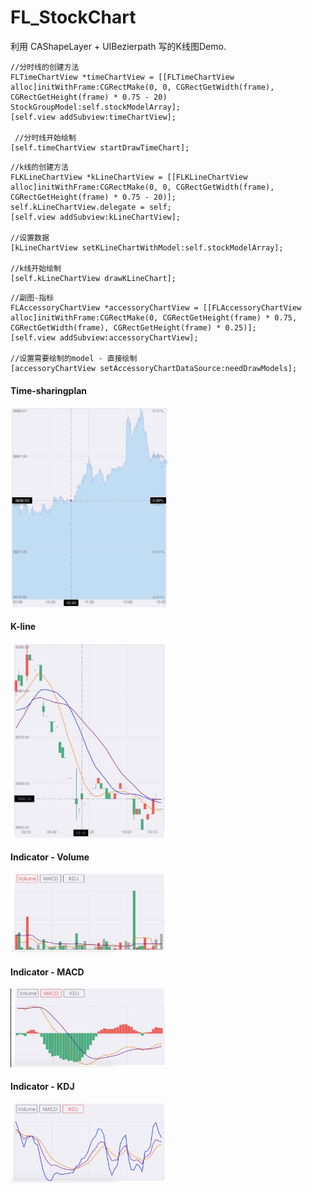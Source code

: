 # FL_StockChart


利用 CAShapeLayer + UIBezierpath 写的K线图Demo.

```objc
//分时线的创建方法
FLTimeChartView *timeChartView = [[FLTimeChartView alloc]initWithFrame:CGRectMake(0, 0, CGRectGetWidth(frame), CGRectGetHeight(frame) * 0.75 - 20) StockGroupModel:self.stockModelArray];
[self.view addSubview:timeChartView];

 //分时线开始绘制
[self.timeChartView startDrawTimeChart];
 ```


 ```objc
 //k线的创建方法
 FLKLineChartView *kLineChartView = [[FLKLineChartView alloc]initWithFrame:CGRectMake(0, 0, CGRectGetWidth(frame), CGRectGetHeight(frame) * 0.75 - 20)];
 self.kLineChartView.delegate = self;
 [self.view addSubview:kLineChartView];
 
 //设置数据
 [kLineChartView setKLineChartWithModel:self.stockModelArray];
 
 //k线开始绘制
 [self.kLineChartView drawKLineChart];
 ```
 
 ```objc
 //副图-指标
 FLAccessoryChartView *accessoryChartView = [[FLAccessoryChartView alloc]initWithFrame:CGRectMake(0, CGRectGetHeight(frame) * 0.75, CGRectGetWidth(frame), CGRectGetHeight(frame) * 0.25)];
 [self.view addSubview:accessoryChartView];
 
 //设置需要绘制的model - 直接绘制
 [accessoryChartView setAccessoryChartDataSource:needDrawModels];
 ```

#### Time-sharingplan
<img src="Screenshots/screenshots_01.png" width="50%" height="50%"/>

#### K-line
<img src="Screenshots/screenshots_02.png" width="50%" height="50%"/>

#### Indicator - Volume
<img src="Screenshots/screenshots_03.png" width="50%" height="50%"/>

#### Indicator - MACD
<img src="Screenshots/screenshots_04.png" width="50%" height="50%"/>

#### Indicator - KDJ
<img src="Screenshots/screenshots_05.png" width="50%" height="50%"/>
